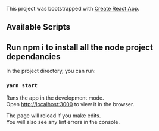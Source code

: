 This project was bootstrapped with [Create React App](https://github.com/facebook/create-react-app).

## Available Scripts

## Run npm i to install all the node project dependancies

In the project directory, you can run:

### `yarn start`

Runs the app in the development mode.<br />
Open [http://localhost:3000](http://localhost:3000) to view it in the browser.

The page will reload if you make edits.<br />
You will also see any lint errors in the console.
